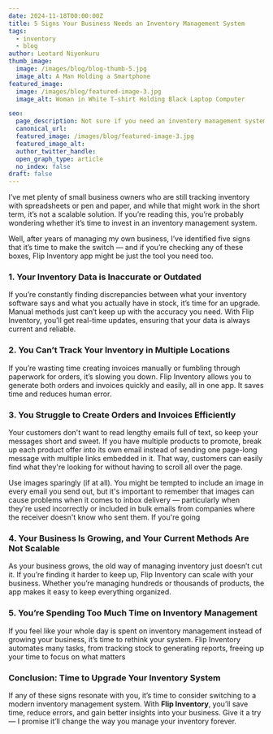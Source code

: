 ```yaml
---
date: 2024-11-18T00:00:00Z
title: 5 Signs Your Business Needs an Inventory Management System
tags:
  - inventory
  - blog
author: Leotard Niyonkuru
thumb_image:
  image: /images/blog/blog-thumb-5.jpg
  image_alt: A Man Holding a Smartphone
featured_image:
  image: /images/blog/featured-image-3.jpg
  image_alt: Woman in White T-shirt Holding Black Laptop Computer

seo:
  page_description: Not sure if you need an inventory management system? Here are 5 signs that show it’s time to upgrade — and Flip Inventory is here to help.
  canonical_url:
  featured_image: /images/blog/featured-image-3.jpg
  featured_image_alt:
  author_twitter_handle:
  open_graph_type: article
  no_index: false
draft: false
---
```


I’ve met plenty of small business owners who are still tracking inventory with spreadsheets or pen and paper, and while that might work in the short term, it’s not a scalable solution. If you’re reading this, you’re probably wondering whether it’s time to invest in an inventory management system.

Well, after years of managing my own business, I’ve identified five signs that it’s time to make the switch — and if you’re checking any of these boxes, Flip Inventory app might be just the tool you need too.

### 1. Your Inventory Data is Inaccurate or Outdated

If you’re constantly finding discrepancies between what your inventory software says and what you actually have in stock, it’s time for an upgrade. Manual methods just can’t keep up with the accuracy you need. With Flip Inventory, you’ll get real-time updates, ensuring that your data is always current and reliable.

### 2. You Can’t Track Your Inventory in Multiple Locations

If you’re wasting time creating invoices manually or fumbling through paperwork for orders, it’s slowing you down. Flip Inventory allows you to generate both orders and invoices quickly and easily, all in one app. It saves time and reduces human error.

### 3. You Struggle to Create Orders and Invoices Efficiently

Your customers don't want to read lengthy emails full of text, so keep your messages short and sweet. If you have multiple products to promote, break up each product offer into its own email instead of sending one page-long message with multiple links embedded in it. That way, customers can easily find what they're looking for without having to scroll all over the page.

Use images sparingly (if at all). You might be tempted to include an image in every email you send out, but it's important to remember that images can cause problems when it comes to inbox delivery — particularly when they're used incorrectly or included in bulk emails from companies where the receiver doesn't know who sent them. If you're going

### 4. Your Business Is Growing, and Your Current Methods Are Not Scalable

As your business grows, the old way of managing inventory just doesn’t cut it. If you’re finding it harder to keep up, Flip Inventory can scale with your business. Whether you’re managing hundreds or thousands of products, the app makes it easy to keep everything organized.

### 5. You’re Spending Too Much Time on Inventory Management

If you feel like your whole day is spent on inventory management instead of growing your business, it’s time to rethink your system. Flip Inventory automates many tasks, from tracking stock to generating reports, freeing up your time to focus on what matters

### Conclusion: Time to Upgrade Your Inventory System

If any of these signs resonate with you, it’s time to consider switching to a modern inventory management system. With **Flip Inventory**, you’ll save time, reduce errors, and gain better insights into your business. Give it a try — I promise it’ll change the way you manage your inventory forever.